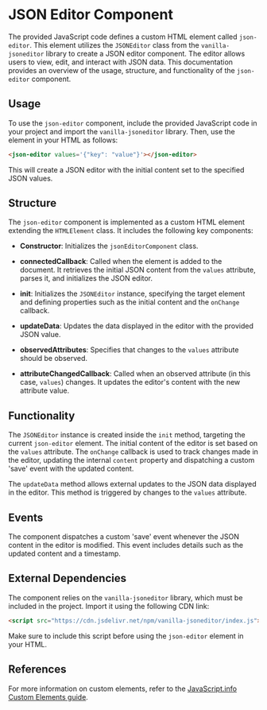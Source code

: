 # JSON Editor Component

The provided JavaScript code defines a custom HTML element called `json-editor`. This element utilizes the `JSONEditor` class from the `vanilla-jsoneditor` library to create a JSON editor component. The editor allows users to view, edit, and interact with JSON data. This documentation provides an overview of the usage, structure, and functionality of the `json-editor` component.

## Usage

To use the `json-editor` component, include the provided JavaScript code in your project and import the `vanilla-jsoneditor` library. Then, use the element in your HTML as follows:

```html
<json-editor values='{"key": "value"}'></json-editor>
```

This will create a JSON editor with the initial content set to the specified JSON values.

## Structure

The `json-editor` component is implemented as a custom HTML element extending the `HTMLElement` class. It includes the following key components:

- **Constructor**: Initializes the `jsonEditorComponent` class.
  
- **connectedCallback**: Called when the element is added to the document. It retrieves the initial JSON content from the `values` attribute, parses it, and initializes the JSON editor.

- **init**: Initializes the `JSONEditor` instance, specifying the target element and defining properties such as the initial content and the `onChange` callback.

- **updateData**: Updates the data displayed in the editor with the provided JSON value.

- **observedAttributes**: Specifies that changes to the `values` attribute should be observed.

- **attributeChangedCallback**: Called when an observed attribute (in this case, `values`) changes. It updates the editor's content with the new attribute value.

## Functionality

The `JSONEditor` instance is created inside the `init` method, targeting the current `json-editor` element. The initial content of the editor is set based on the `values` attribute. The `onChange` callback is used to track changes made in the editor, updating the internal `content` property and dispatching a custom 'save' event with the updated content.

The `updateData` method allows external updates to the JSON data displayed in the editor. This method is triggered by changes to the `values` attribute.

## Events

The component dispatches a custom 'save' event whenever the JSON content in the editor is modified. This event includes details such as the updated content and a timestamp.

## External Dependencies

The component relies on the `vanilla-jsoneditor` library, which must be included in the project. Import it using the following CDN link:

```html
<script src="https://cdn.jsdelivr.net/npm/vanilla-jsoneditor/index.js"></script>
```

Make sure to include this script before using the `json-editor` element in your HTML.

## References

For more information on custom elements, refer to the [JavaScript.info Custom Elements guide](https://javascript.info/custom-elements).